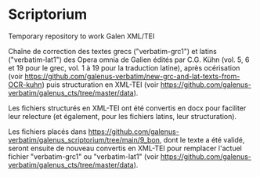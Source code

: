 # Scriptorium
Temporary repository to work Galen XML/TEI

Chaîne de correction des textes grecs ("verbatim-grc1") et latins ("verbatim-lat1") des Opera omnia de Galien édités par C.G. Kühn (vol. 5, 6 et 19 pour le grec, vol. 1 à 19 pour la traduction latine), après océrisation (voir https://github.com/galenus-verbatim/new-grc-and-lat-texts-from-OCR-kuhn) puis structuration en XML-TEI (voir https://github.com/galenus-verbatim/galenus_cts/tree/master/data).

Les fichiers structurés en XML-TEI ont été convertis en docx pour faciliter leur relecture (et également, pour les fichiers latins, leur structuration).

Les fichiers placés dans https://github.com/galenus-verbatim/galenus_scriptorium/tree/main/9_bon, dont le texte a été validé, seront ensuite de nouveau convertis en XML-TEI pour remplacer l'actuel fichier "verbatim-grc1" ou "verbatim-lat1" (voir https://github.com/galenus-verbatim/galenus_cts/tree/master/data).
